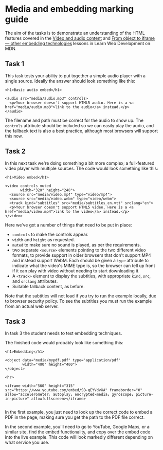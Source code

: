 # Media and embedding marking guide

The aim of the tasks is to demonstrate an understanding of the HTML features covered in the [Video and audio content](https://developer.mozilla.org/en-US/docs/Learn/HTML/Multimedia_and_embedding/Video_and_audio_content) and [From object to iframe — other embedding technologies](https://developer.mozilla.org/en-US/docs/Learn/HTML/Multimedia_and_embedding/Other_embedding_technologies) lessons in Learn Web Development on MDN.

## Task 1

This task tests your ability to put together a simple audio player with a single source. Ideally the answer should look something like this:

```
<h1>Basic audio embed</h1>

<audio src="media/audio.mp3" controls>
  <p>Your browser doesn't support HTML5 audio. Here is a <a href="media/audio.mp3">link to the audio</a> instead.</p> 
</audio>
```

The filename and path must be correct for the audio to show up. The `controls` attribute should be included so we can easily play the audio, and the fallback text is also a best practice, although most browsers will support this now. 

## Task 2

In this next task we're doing something a bit more complex; a full-featured video player with multiple sources. The code would look something like this:

```
<h1>Video embed</h1>

<video controls muted
       width="320" height="240">
  <source src="media/video.mp4" type="video/mp4">
  <source src="media/video.webm" type="video/webm">
  <track kind="subtitles" src="media/subtitles_en.vtt" srclang="en">
  <p>Your browser doesn't support HTML5 video. Here is a <a href="media/video.mp4">link to the video</a> instead.</p>
</video>
```

Here we've got a number of things that need to be put in place:

* `controls` to make the controls appear.
* `width` and `height` as requested.
* `muted` to make sure no sound is played, as per the requirements.
* two separate `<source>` elements pointing to the two different video formats, to provide support in older browsers that don't support MP4 and instead support WebM. Each should be given a `type` attribute to indicate what the video's MIME type is, so the browser can tell up front if it can play with video without needing to start downloading it.
* A `<track>` element to display the subtitles, with appropriate `kind`, `src`, and `srclang` attributes.
* Suitable fallback content, as before.

Note that the subtitles will not load if you try to run the example locally, due to browser security policy. To see the subtitles you must run the example from an actual web server.

## Task 3

In task 3 the student needs to test embedding techniques.

The finished code would probably look like something this:

```
<h1>Embedding</h1>

<object data="media/mypdf.pdf" type="application/pdf"
        width="400" height="400">
</object>

<hr>

<iframe width="560" height="315" src="https://www.youtube.com/embed/SB-qEYVdvXA" frameborder="0" allow="accelerometer; autoplay; encrypted-media; gyroscope; picture-in-picture" allowfullscreen></iframe>


```

In the first example, you just need to look up the correct code to embed a PDF in the page, making sure you get the path to the PDF file correct.

In the second example, you'll need to go to YouTube, Google Maps, or a similar site, find the embed functionality, and copy over the embed code into the live example. This code will look markedly different depending on what service you use. 